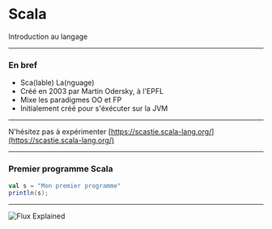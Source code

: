 # Scala 

Introduction au langage

---

### En bref

- Sca(lable) La(nguage)
- Créé en 2003 par Martin Odersky, à l'EPFL
- Mixe les paradigmes OO et FP
- Initialement créé pour s'éxécuter sur la JVM

---

N'hésitez pas à expérimenter [https://scastie.scala-lang.org/](https://scastie.scala-lang.org/)

---

### Premier programme Scala

```scala
val s = "Mon premier programme"
println(s);
```

---

![Flux Explained](https://facebook.github.io/flux/img/flux-simple-f8-diagram-explained-1300w.png)
